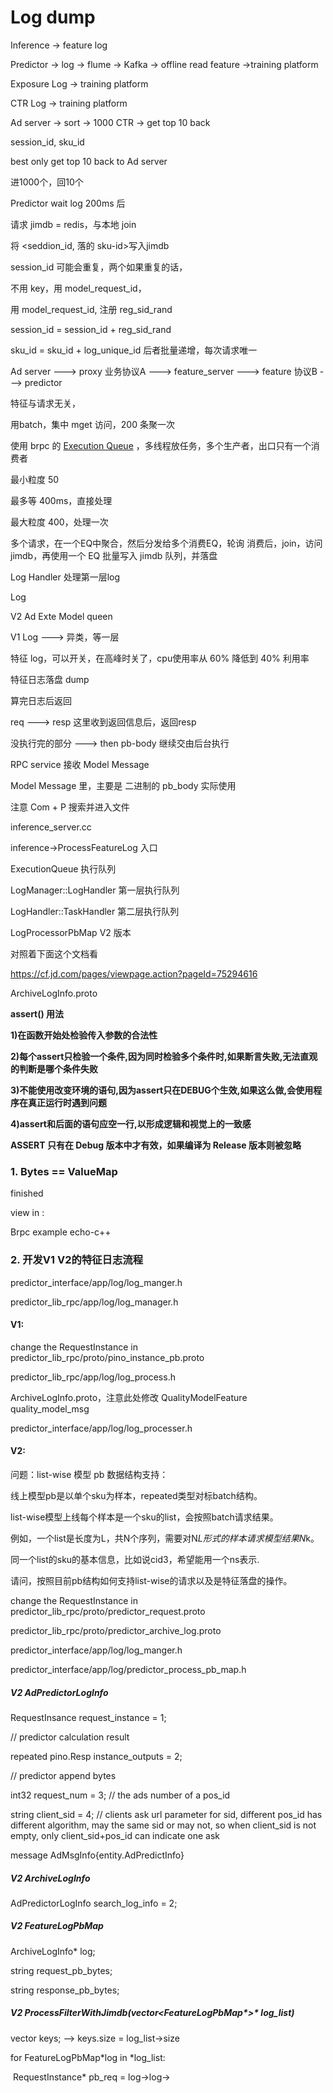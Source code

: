 # Log dump

Inference -> feature log

Predictor -> log -> flume -> Kafka -> offline read feature ->training platform

Exposure Log -> training platform

CTR Log -> training platform

Ad server -> sort -> 1000 CTR -> get top 10 back

session_id, sku_id



best only get top 10 back to Ad server

进1000个，回10个

Predictor wait log 200ms 后

请求 jimdb = redis，与本地 join

将 <seddion_id, 落的 sku-id>写入jimdb

session_id 可能会重复，两个如果重复的话，

不用 key，用 model_request_id，

用 model_request_id, 注册 reg_sid_rand

session_id = session_id + reg_sid_rand

sku_id = sku_id + log_unique_id 后者批量递增，每次请求唯一



Ad server ---> proxy 业务协议A ---> feature_server ---> feature 协议B ---> predictor





特征与请求无关，

用batch，集中 mget 访问，200 条聚一次

使用 brpc 的 [Execution Queue](https://github.com/apache/incubator-brpc/blob/master/docs/cn/execution_queue.md) ，多线程放任务，多个生产者，出口只有一个消费者

最小粒度 50

最多等 400ms，直接处理

最大粒度 400，处理一次



多个请求，在一个EQ中聚合，然后分发给多个消费EQ，轮询 消费后，join，访问jimdb，再使用一个 EQ 批量写入 jimdb 队列，并落盘

Log Handler 处理第一层log



Log 

V2	Ad Exte	Model queen	

V1	Log ---> 异类，等一层



特征 log，可以开关，在高峰时关了，cpu使用率从 60% 降低到 40% 利用率



特征日志落盘 dump

算完日志后返回

req ---> resp 这里收到返回信息后，返回resp

没执行完的部分 ---> then pb-body 继续交由后台执行



RPC service 接收 Model Message

Model Message 里，主要是 二进制的 pb_body 实际使用





注意 Com + P 搜索并进入文件

inference_server.cc

inference->ProcessFeatureLog  入口

ExecutionQueue  执行队列

LogManager::LogHandler  第一层执行队列

LogHandler::TaskHandler  第二层执行队列

LogProcessorPbMap  V2 版本

对照着下面这个文档看

https://cf.jd.com/pages/viewpage.action?pageId=75294616

ArchiveLogInfo.proto



**assert() 用法**

**1)在函数开始处检验传入参数的合法性**

**2)每个assert只检验一个条件,因为同时检验多个条件时,如果断言失败,无法直观的判断是哪个条件失败**

**3)不能使用改变环境的语句,因为assert只在DEBUG个生效,如果这么做,会使用程序在真正运行时遇到问题**

**4)assert和后面的语句应空一行,以形成逻辑和视觉上的一致感**

**ASSERT 只有在 Debug 版本中才有效，如果编译为 Release 版本则被忽略**



### 1. Bytes == ValueMap

finished

view in : 

Brpc example echo-c++



### 2. 开发V1 V2的特征日志流程

predictor_interface/app/log/log_manger.h

predictor_lib_rpc/app/log/log_manager.h

#### V1:

change the RequestInstance in predictor_lib_rpc/proto/pino_instance_pb.proto

predictor_lib_rpc/app/log/log_process.h

ArchiveLogInfo.proto，注意此处修改 QualityModelFeature quality_model_msg

predictor_interface/app/log/log_processer.h











#### V2:

问题：list-wise 模型 pb 数据结构支持：

线上模型pb是以单个sku为样本，repeated类型对标batch结构。

list-wise模型上线每个样本是一个sku的list，会按照batch请求结果。

例如，一个list是长度为L，共N个序列，需要对N*L形式的样本请求模型结果N*k。

同一个list的sku的基本信息，比如说cid3，希望能用一个ns表示.

请问，按照目前pb结构如何支持list-wise的请求以及是特征落盘的操作。



change the RequestInstance in predictor_lib_rpc/proto/predictor_request.proto

predictor_lib_rpc/proto/predictor_archive_log.proto

predictor_interface/app/log/log_manger.h

predictor_interface/app/log/predictor_process_pb_map.h



##### V2 AdPredictorLogInfo

RequestInsance request_instance = 1;

// predictor calculation result

repeated pino.Resp instance_outputs = 2;



// predictor append bytes

int32 request_num = 3; // the ads number of a pos_id

string client_sid = 4; // clients ask url parameter for sid, different pos_id has different algorithm, may the same sid or may not, so when client_sid is not empty, only client_sid+pos_id can indicate one ask



message AdMsgInfo{entity.AdPredictInfo}





##### V2 ArchiveLogInfo

AdPredictorLogInfo search_log_info = 2;



##### V2 FeatureLogPbMap

ArchiveLogInfo* log;

string request_pb_bytes;

string response_pb_bytes;



##### V2 ProcessFilterWithJimdb(vector<FeatureLogPbMap*>* log_list) 

vector<string> keys; --> keys.size = log_list->size

for FeatureLogPbMap*log in *log_list:

​	RequestInstance* pb_req = log->log->











